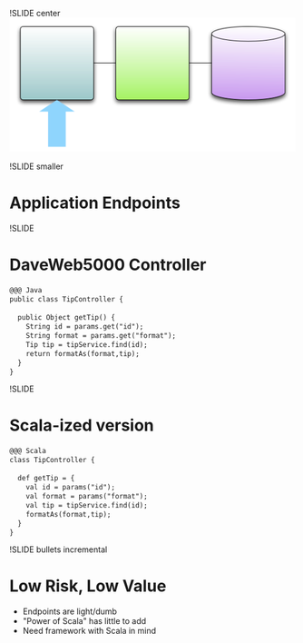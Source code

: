 !SLIDE center
![Controller Focus](controller_focus.png)

!SLIDE smaller
# Application Endpoints

!SLIDE 
# DaveWeb5000 Controller

    @@@ Java
    public class TipController {

      public Object getTip() {
        String id = params.get("id");
        String format = params.get("format");
        Tip tip = tipService.find(id);
        return formatAs(format,tip);
      }
    }

!SLIDE 
# Scala-ized version

    @@@ Scala
    class TipController {

      def getTip = {
        val id = params("id");
        val format = params("format");
        val tip = tipService.find(id);
        formatAs(format,tip);
      }
    }


!SLIDE bullets incremental
# Low Risk, Low Value
* Endpoints are light/dumb
* "Power of Scala" has little to add
* Need framework with Scala in mind
